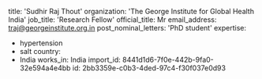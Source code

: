 title: 'Sudhir Raj Thout'
organization: 'The George Institute for Global Health India'
job_title: 'Research Fellow'
official_title: Mr
email_address: traj@georgeinstitute.org.in
post_nominal_letters: 'PhD student'
expertise:
  - hypertension
  - salt
country:
  - India
works_in: India
import_id: 8441d1d6-7f0e-442b-9fa0-32e594a4e4bb
id: 2bb3359e-c0b3-4ded-97c4-f30f037e0d93
